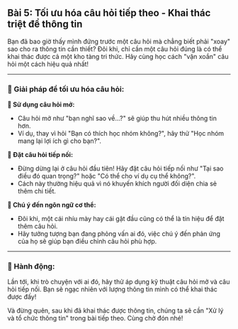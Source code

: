 ## Bài 5: Tối ưu hóa câu hỏi tiếp theo - Khai thác triệt để thông tin

Bạn đã bao giờ thấy mình đứng trước một câu hỏi mà chẳng biết phải "xoay" sao cho ra thông tin cần thiết? Đôi khi, chỉ cần một câu hỏi đúng là có thể khai thác được cả một kho tàng tri thức. Hãy cùng học cách "vặn xoắn" câu hỏi một cách hiệu quả nhất!

---

### 📌 Giải pháp để tối ưu hóa câu hỏi:

**🔹 Sử dụng câu hỏi mở:**  
- Câu hỏi mở như "bạn nghĩ sao về...?" sẽ giúp thu hút nhiều thông tin hơn.  
- Ví dụ, thay vì hỏi "Bạn có thích học nhóm không?", hãy thử "Học nhóm mang lại lợi ích gì cho bạn?".

**🔹 Đặt câu hỏi tiếp nối:**  
- Đừng dừng lại ở câu hỏi đầu tiên! Hãy đặt câu hỏi tiếp nối như "Tại sao điều đó quan trọng?" hoặc "Có thể cho ví dụ cụ thể không?".  
- Cách này thường hiệu quả vì nó khuyến khích người đối diện chia sẻ thêm chi tiết.

**🔹 Chú ý đến ngôn ngữ cơ thể:**  
- Đôi khi, một cái nhíu mày hay cái gật đầu cũng có thể là tín hiệu để đặt thêm câu hỏi.  
- Hãy tưởng tượng bạn đang phỏng vấn ai đó, việc chú ý đến phản ứng của họ sẽ giúp bạn điều chỉnh câu hỏi phù hợp.

---

### 🚀 Hành động:

Lần tới, khi trò chuyện với ai đó, hãy thử áp dụng kỹ thuật câu hỏi mở và câu hỏi tiếp nối. Bạn sẽ ngạc nhiên với lượng thông tin mình có thể khai thác được đấy!

Và đừng quên, sau khi đã khai thác được thông tin, chúng ta sẽ cần "Xử lý và tổ chức thông tin" trong bài tiếp theo. Cùng chờ đón nhé!
